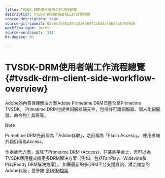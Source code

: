 ```yaml
---
title: TVSDK-DRM使用者端工作流程總覽
description: TVSDK-DRM使用者端工作流程總覽
copied-description: true
source-git-commit: 02ebc3548a254b2a6554f1ab34afbb3ea5f09bb8
workflow-type: tm+mt
source-wordcount: '111'
ht-degree: 0%

---
```


# TVSDK-DRM使用者端工作流程總覽 {#tvsdk-drm-client-side-workflow-overview}

Adobe的內容保護解決方案Adobe Primetime DRM已整合至Primetime TVSDK。 Primetime DRM也提供伺服器端元件，包括許可證伺服器、個人化伺服器、命令列工具等等。

>[!NOTE]
>
>Primetime DRM先前稱為「Adobe存取」，之前稱為「Flash Access」。 使用者端外觀仍稱為Access。

作為替代方案，或除了Primetime DRM (Access)，在某些平台上，您可以為TVSDK應用程式採用多DRM解決方案（例如，包括FairPlay、Widevine和PlayReady DRM解決方案）。 如需最新的多DRM平台支援資訊，請洽詢您的Adobe代表，並參閱 [多DRM檔案](../multi-drm-workflows/title-page/overview.md).
